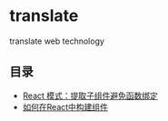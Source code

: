 # translate
translate web technology

## 目录

* [React 模式：提取子组件避免函数绑定](https://github.com/LittleBreak/translate/blob/master/avoid-binding-2017-11-04.md)
* [如何在React中构建组件](https://github.com/LittleBreak/translate/blob/master/structure-react-components-2017-11-05.md)
